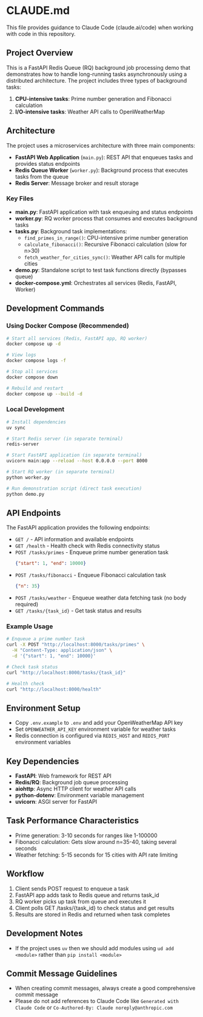 # CLAUDE.md

This file provides guidance to Claude Code (claude.ai/code) when working with code in this repository.

## Project Overview

This is a FastAPI Redis Queue (RQ) background job processing demo that demonstrates how to handle long-running tasks asynchronously using a distributed architecture. The project includes three types of background tasks:

1. **CPU-intensive tasks**: Prime number generation and Fibonacci calculation
2. **I/O-intensive tasks**: Weather API calls to OpenWeatherMap

## Architecture

The project uses a microservices architecture with three main components:

- **FastAPI Web Application** (`main.py`): REST API that enqueues tasks and provides status endpoints
- **Redis Queue Worker** (`worker.py`): Background process that executes tasks from the queue
- **Redis Server**: Message broker and result storage

### Key Files

- **main.py**: FastAPI application with task enqueuing and status endpoints
- **worker.py**: RQ worker process that consumes and executes background tasks
- **tasks.py**: Background task implementations:
  - `find_primes_in_range()`: CPU-intensive prime number generation
  - `calculate_fibonacci()`: Recursive Fibonacci calculation (slow for n>30)
  - `fetch_weather_for_cities_sync()`: Weather API calls for multiple cities
- **demo.py**: Standalone script to test task functions directly (bypasses queue)
- **docker-compose.yml**: Orchestrates all services (Redis, FastAPI, Worker)

## Development Commands

### Using Docker Compose (Recommended)

```bash
# Start all services (Redis, FastAPI app, RQ worker)
docker compose up -d

# View logs
docker compose logs -f

# Stop all services
docker compose down

# Rebuild and restart
docker compose up --build -d
```

### Local Development

```bash
# Install dependencies
uv sync

# Start Redis server (in separate terminal)
redis-server

# Start FastAPI application (in separate terminal)
uvicorn main:app --reload --host 0.0.0.0 --port 8000

# Start RQ worker (in separate terminal)
python worker.py

# Run demonstration script (direct task execution)
python demo.py
```

## API Endpoints

The FastAPI application provides the following endpoints:

- `GET /` - API information and available endpoints
- `GET /health` - Health check with Redis connectivity status
- `POST /tasks/primes` - Enqueue prime number generation task
  ```json
  {"start": 1, "end": 10000}
  ```
- `POST /tasks/fibonacci` - Enqueue Fibonacci calculation task
  ```json
  {"n": 35}
  ```
- `POST /tasks/weather` - Enqueue weather data fetching task (no body required)
- `GET /tasks/{task_id}` - Get task status and results

### Example Usage

```bash
# Enqueue a prime number task
curl -X POST "http://localhost:8000/tasks/primes" \
  -H "Content-Type: application/json" \
  -d '{"start": 1, "end": 10000}'

# Check task status
curl "http://localhost:8000/tasks/{task_id}"

# Health check
curl "http://localhost:8000/health"
```

## Environment Setup

- Copy `.env.example` to `.env` and add your OpenWeatherMap API key
- Set `OPENWEATHER_API_KEY` environment variable for weather tasks
- Redis connection is configured via `REDIS_HOST` and `REDIS_PORT` environment variables

## Key Dependencies

- **FastAPI**: Web framework for REST API
- **Redis/RQ**: Background job queue processing
- **aiohttp**: Async HTTP client for weather API calls
- **python-dotenv**: Environment variable management
- **uvicorn**: ASGI server for FastAPI

## Task Performance Characteristics

- Prime generation: 3-10 seconds for ranges like 1-100000
- Fibonacci calculation: Gets slow around n=35-40, taking several seconds
- Weather fetching: 5-15 seconds for 15 cities with API rate limiting

## Workflow

1. Client sends POST request to enqueue a task
2. FastAPI app adds task to Redis queue and returns task_id
3. RQ worker picks up task from queue and executes it
4. Client polls GET /tasks/{task_id} to check status and get results
5. Results are stored in Redis and returned when task completes

## Development Notes

- If the project uses `uv` then we should add modules using `ud add <module>` rather than `pip install <module>`

## Commit Message Guidelines

- When creating commit messages, always create a good comprehensive commit message
- Please do not add references to Claude Code like `Generated with Claude Code` or `Co-Authored-By: Claude noreply@anthropic.com`